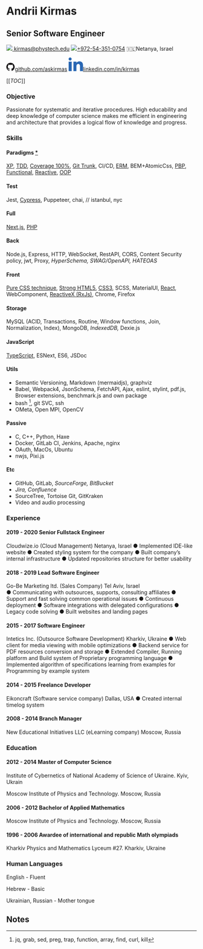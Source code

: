 # Andrii Kirmas
## Senior Software Engineer

[<img src="https://fonts.gstatic.com/s/i/materialicons/email/v6/24px.svg" /> kirmas@phystech.edu](mailto:kirmas@phystech.edu)	[<img src="https://fonts.gstatic.com/s/i/materialicons/smartphone/v7/24px.svg"/>+972-54-351-0754](tel:+972-54-351-0754)	:israel:Netanya, Israel

[<img src="./GitHub-Mark-32px.png" style="zoom:70%;" />github.com/askirmas](https://github.com/askirmas)	[<img src="linkedin.svg" />linkedin.com/in/kirmas](https://www.linkedin.com/in/kirmas/)

[[_TOC_]]
### Objective

Passionate for systematic and iterative procedures. High educability and deep knowledge of computer science makes me efficient in engineering and architecture that provides a logical flow of knowledge and progress.

### Skills

#### Paradigms [*](https://medium.com/javascript-scene/the-forgotten-history-of-oop-88d71b9b2d9f "Programming using these kinds of objects does not make your code 'object-oriented' any more than programming with functions makes your code 'functional'")

 [XP](http://wiki.c2.com/?ExtremeProgramming "'Extreme' means these practices get 'turned up' to a much higher 'volume' than on traditional projects"), [TDD](https://medium.com/javascript-scene/tdd-changed-my-life-5af0ce099f80 "It's 7:15 am and customer support is swamped"), [Coverage 100%](https://medium.com/javascript-scene/testing-software-what-is-tdd-459b2145405c "Use the right kind of test for the job at hand"), [Git Trunk](https://cloud.google.com/solutions/devops/devops-tech-trunk-based-development "Trunk-based development is a required practice for continuous integration"), CI/CD, [ERM](# "ER model can be used in the specification of domain-specific ontologies"), BEM+AtomicCss, [PBP](https://medium.com/javascript-scene/master-the-javascript-interview-what-s-the-difference-between-class-prototypal-inheritance-e4cd0a7562e9 "Unfortunately, most JavaScript developers don't understand JavaScript's object system, or how to put it to best use"), [Functional](https://en.wikipedia.org/wiki/Turing_completeness#Non-Turing-complete_languages "Untyped lambda calculus is Turing-complete, simply typed lambda calculus is not."), [Reactive](https://www.reactivemanifesto.org/ "We want systems that are Responsive, Resilient, Elastic and Message Driven"), [OOP](https://medium.com/better-programming/object-oriented-programming-the-trillion-dollar-disaster-92a4b666c7c7 "Object oriented programs are offered as alternatives to correct ones. Edsger W. Dijkstra")

#### Test

Jest, [Cypress](https://docs.cypress.io/guides/overview/key-differences.html#Architecture "Cypress is executed in the same run loop as your application"), Puppeteer, chai, // istanbul, nyc

#### Full

[Next.js](https://github.com/facebook/create-react-app#popular-alternatives "Create React App is a great fit for Learning React, Starting new SPA, Creating examples"), [PHP](https://eev.ee/blog/2012/04/09/php-a-fractal-of-bad-design/ "I'm cranky. I complain about a lot of things. There's a lot in the world of technology I don't like, and that's really to be expected—programming is a hilariously young discipline, and none of us have the slightest clue what we're doing")

#### Back

Node.js, Express, HTTP, WebSocket, RestAPI, CORS, Content Security policy, jwt, Proxy, *HyperSchema, SWAG/OpenAPI, HATEOAS*

#### Front

[Pure CSS technique](https://developers.google.com/web/fundamentals/performance/rendering#the_pixel_pipeline "Performance is the art of avoiding work, and making any work you do as efficient as possible"), [Strong HTML5](https://developer.mozilla.org/en-US/docs/Web/Guide/HTML/HTML5 "New elements, attributes, and behaviors, and a larger set of technologies that allows the building of more diverse and powerful Web sites and applications"), [CSS3](# "grid, flexbox, var"), SCSS, MaterialUI, [React](github.com/askirmas/render-on-demand), WebComponent, [ReactiveX (RxJs)](https://codeguida.com/post/1336), Chrome, Firefox

#### Storage

MySQL (ACID, Transactions, Routine, Window functions, Join, Normalization, Index), MongoDB, *IndexedDB,* Dexie.js

#### JavaScript

[TypeScript](github.com/askirmas/ts-swiss), ESNext, ES6,  JSDoc

#### Utils

- Semantic Versioning, Markdown (mermaidjs), graphviz
- Babel, Webpack4, JsonSchema, FetchAPI, Ajax, eslint, stylint, pdf.js, Browser extensions, benchmark.js and own package
- bash [^bash],  git SVC, ssh
- OMeta, Open MPI, OpenCV

#### Passive

- C, C++, Python, Haxe
- Docker, GitLab CI, Jenkins, Apache, nginx
- OAuth, MacOs, Ubuntu
- nwjs, Pixi.js

#### Etc

- GitHub, GitLab, *SourceForge, BitBucket*
- *Jira, Confluence*
- SourceTree, Tortoise Git, GitKraken
- Video and audio processing

### Experience

#### 2019 - 2020 Senior Fullstack Engineer

Cloudwize.io (Cloud Management) Netanya, Israel
● Implemented IDE-like website
● Created styling system for the company
● Built company’s internal infrastructure
● Updated repositories structure for better usability

#### 2018 - 2019 Lead Software Engineer

Go-Be Marketing ltd. (Sales Company) Tel Aviv, Israel 	
● Communicating with outsources, supports, consulting affiliates
● Support and fast solving common operational issues
● Continuous deployment
● Software integrations with delegated configurations
● Legacy code solving
● Built websites and landing pages

#### 2015 - 2017 Software Engineer

Intetics Inc. (Outsource Software Development) Kharkiv, Ukraine 
● Web client for media viewing with mobile optimizations
● Backend service for PDF resources conversion and storage
● Extended Compiler, Running platform and Build system of Proprietary programming language
● Implemented algorithm of specifications learning from examples for Programming by example system

#### 2014 - 2015 Freelance Developer

Eikoncraft (Software service company) Dallas, USA
● Created internal timelog system

#### 2008 - 2014 Branch Manager

New Educational Initiatives LLC ​(eLearning company) Moscow, Russia

### Education

#### 2012 - 2014 Master of Computer Science

Institute of Cybernetics of National Academy of Science of Ukraine. Kyiv, Ukrain

Moscow Institute  of Physics and Technology. Moscow, Russia

#### 2006 - 2012 Bachelor of Applied Mathematics

Moscow Institute  of Physics and Technology. Moscow, Russia

#### 1996 - 2006 Awardee of international and republic Math olympiads

Kharkiv Physics and Mathematics Lyceum #27. Kharkiv, Ukraine

### Human Languages

English - Fluent

Hebrew - Basic

Ukrainian, Russian - Mother tongue

## Notes

[^bash]: jq, grab, sed, preg, trap, function, array, find, curl, kill

